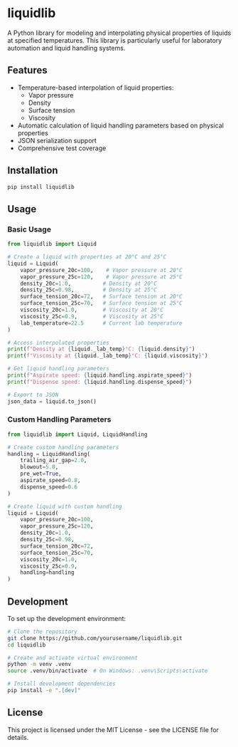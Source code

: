 # liquidlib

A Python library for modeling and interpolating physical properties of liquids at specified temperatures. This library is particularly useful for laboratory automation and liquid handling systems.

## Features

- Temperature-based interpolation of liquid properties:
  - Vapor pressure
  - Density
  - Surface tension
  - Viscosity
- Automatic calculation of liquid handling parameters based on physical properties
- JSON serialization support
- Comprehensive test coverage

## Installation

```bash
pip install liquidlib
```

## Usage

### Basic Usage

```python
from liquidlib import Liquid

# Create a liquid with properties at 20°C and 25°C
liquid = Liquid(
    vapor_pressure_20c=100,    # Vapor pressure at 20°C
    vapor_pressure_25c=120,    # Vapor pressure at 25°C
    density_20c=1.0,          # Density at 20°C
    density_25c=0.98,         # Density at 25°C
    surface_tension_20c=72,   # Surface tension at 20°C
    surface_tension_25c=70,   # Surface tension at 25°C
    viscosity_20c=1.0,        # Viscosity at 20°C
    viscosity_25c=0.9,        # Viscosity at 25°C
    lab_temperature=22.5      # Current lab temperature
)

# Access interpolated properties
print(f"Density at {liquid._lab_temp}°C: {liquid.density}")
print(f"Viscosity at {liquid._lab_temp}°C: {liquid.viscosity}")

# Get liquid handling parameters
print(f"Aspirate speed: {liquid.handling.aspirate_speed}")
print(f"Dispense speed: {liquid.handling.dispense_speed}")

# Export to JSON
json_data = liquid.to_json()
```

### Custom Handling Parameters

```python
from liquidlib import Liquid, LiquidHandling

# Create custom handling parameters
handling = LiquidHandling(
    trailing_air_gap=2.0,
    blowout=5.0,
    pre_wet=True,
    aspirate_speed=0.8,
    dispense_speed=0.6
)

# Create liquid with custom handling
liquid = Liquid(
    vapor_pressure_20c=100,
    vapor_pressure_25c=120,
    density_20c=1.0,
    density_25c=0.98,
    surface_tension_20c=72,
    surface_tension_25c=70,
    viscosity_20c=1.0,
    viscosity_25c=0.9,
    handling=handling
)
```

## Development

To set up the development environment:

```bash
# Clone the repository
git clone https://github.com/yourusername/liquidlib.git
cd liquidlib

# Create and activate virtual environment
python -m venv .venv
source .venv/bin/activate  # On Windows: .venv\Scripts\activate

# Install development dependencies
pip install -e ".[dev]"
```

## License

This project is licensed under the MIT License - see the LICENSE file for details.



